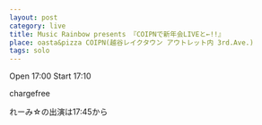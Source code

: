 ```yaml
---
layout: post
category: live
title: Music Rainbow presents 『COIPNで新年会LIVEと←!!』
place: oasta&pizza COIPN(越谷レイクタウン アウトレット内 3rd.Ave.)
tags: solo
---
```


Open  17:00
Start 17:10

chargefree

れーみ&#x2606;の出演は17:45から